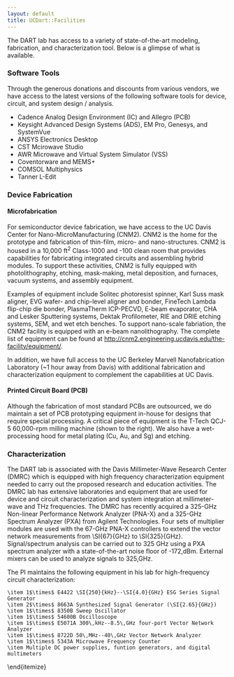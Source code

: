 ```yaml
---
layout: default
title: UCDart::Facilities
---
```


The DART lab has access to a variety of state-of-the-art modeling, fabrication, and characterization tool. Below is a glimpse of what is available. 

### Software Tools
Through the generous donations and discounts from various vendors, we have access to the latest versions of the following software tools for device, circuit, and system design / analysis. 

<ul>
	<li> Cadence Analog Design Environment (IC) and Allegro (PCB)</li>
	<li> Keysight Advanced Design Systems (ADS), EM Pro, Genesys, and SystemVue</li>
	<li> ANSYS Electronics Desktop</li>
	<li> CST Mcirowave Studio</li>
	<li> AWR Microwave and Virtual System Simulator (VSS)</li>
	<li> Coventorware and MEMS+</li>
	<li> COMSOL Multiphysics</li>	
	<li> Tanner L-Edit</li>
</ul>

### Device Fabrication

#### Microfabrication

For semiconductor device fabrication, we have access to the UC Davis Center for Nano-MicroManufacturing (CNM2). CNM2 is the home for the prototype and fabrication of thin-film, micro- and nano-structures. CNM2 is housed in a 10,000 ft<sup>2</sup>  Class-1000 and -100 clean room that provides capabilities for fabricating integrated circuits and assembling hybrid modules. 
To support these activities, CNM2 is fully equipped with photolithography, etching, mask-making, metal deposition, and furnaces, vacuum systems, and assembly equipment. 

Examples of equipment include Solitec photoresist spinner, Karl Suss mask aligner, EVG wafer- and chip-level aligner and bonder, FineTech Lambda flip-chip die bonder, PlasmaTherm ICP-PECVD, E-beam evaporator, CHA and Lesker Sputtering systems, Dektak Profilometer, RIE and DRIE etching systems, SEM, and wet etch benches. To support nano-scale fabriation, the CNM2
facility is equipped with an e-beam nanolithography. The complete list of equipment can be found at <a href="http://cnm2.engineering.ucdavis.edu/the-facility/equipment/">http://cnm2.engineering.ucdavis.edu/the-facility/equipment/</a>.

In addition, we have full access to the UC Berkeley Marvell Nanofabrication Laboratory (~1 hour away from Davis) with additional fabrication and characterization equipment to complement the capabilities at UC Davis.
 
#### Printed Circuit Board (PCB)

Although the fabrication of most standard PCBs are outsourced, we do maintain a set of PCB prototyping equipment in-house for designs that require special processing. A critical piece of equipment is the T-Tech QCJ-5 60,000-rpm milling machine (shown to the right). We also have a wet-processing hood for metal
plating (Cu, Au, and Sg) and etching.


### Characterization

The DART lab is associated with the Davis Millimeter-Wave Research Center (DMRC) which is equipped with high frequency characterization equipment needed to carry out the proposed research and education activities. The DMRC lab has extensive laboratories and equipment that are used for device and circuit characterization and system integration at millimeter-wave and THz frequencies. The DMRC has recently acquired a 325-GHz Non-linear Performance Network Analyzer (PNA-X) and a 325-GHz Spectrum  Analyzer (PXA) from Agilent Technologies. Four sets of multiplier modules are used with the 67-GHz PNA-X controllers to extend the vector network measurements from \SI{67}{GHz} to \SI{325}{GHz}. Signal/spectrum analysis can be carried out to 325 GHz using a PXA spectrum analyzer with a state-of-the-art noise floor of -172\,dBm.  External mixers can be used to analyze signals to 325\,GHz.


The PI maintains the following equipment in his lab for high-frequency circuit
characterization:

  	\item 1$\times$ E4422 \SI{250}{kHz}--\SI{4.0}{GHz} ESG Series Signal
  	Generator
	\item 2$\times$ 8663A Synthesized Signal Generator (\SI{2.65}{GHz})
	\item 1$\times$ 8350B Sweep Oscillator 
	\item 1$\times$ 54600B Oscilloscope 
	\item 1$\times$ E5071A 300\,kHz--8.5\,GHz four-port Vector Network Analyzer 
	\item 1$\times$ 8722D 50\,MHz--40\,GHz Vector Network Analyzer
	\item 1$\times$ 5343A Microwave Frequency Counter 
	\item Multiple DC power supplies, funtion generators, and digital multimeters
\end{itemize}



